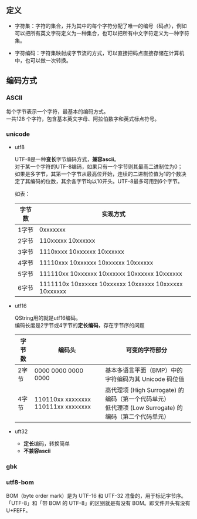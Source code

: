 ## 定义

+ 字符集：字符的集合，并为其中的每个字符分配了唯一的编号（码点），例如可以把所有英文字符定义为一种集合，也可以把所有中文字符定义为一种字符集。

+ 字符编码：字符集映射成字节流的方式，可以直接把码点直接存储在计算机中，也可以做一次转换。

## 编码方式

### ASCII
  
  每个字节表示一个字符，最基本的编码方式。  
  一共128 个字符，包含基本英文字母、阿拉伯数字和英式标点符号。

### unicode

+ utf8
  
  UTF-8是一种**变长**字节编码方式，**兼容ascii**。  
  对于某一个字符的UTF-8编码，如果只有一个字节则其最高二进制位为0；  
  如果是多字节，其第一个字节从最高位开始，连续的二进制位值为1的个数决定了其编码的位数，其余各字节均以10开头。UTF-8最多可用到6个字节。 

  如表：
 
    | 字节数 | 实现方式                                              |
    |--------|-------------------------------------------------------|
    | 1字节  | 0xxxxxxx                                              |
    | 2字节  | 110xxxxx 10xxxxxx                                     |
    | 3字节  | 1110xxxx 10xxxxxx 10xxxxxx                            |
    | 4字节  | 11110xxx 10xxxxxx 10xxxxxx 10xxxxxx                   |
    | 5字节  | 111110xx 10xxxxxx 10xxxxxx 10xxxxxx 10xxxxxx          |
    | 6字节  | 1111110x 10xxxxxx 10xxxxxx 10xxxxxx 10xxxxxx 10xxxxxx |

+ utf16
  
  QString用的就是utf16编码。  
  编码长度是2字节或4字节的**定长编码**，存在字节序的问题

    | 字节数 | 编码头                 | 可变的字符部分                                    |
    |--------|------------------------|--------------------------------------------------|
    | 2字节  | 0000 0000 0000 0000   | 基本多语言平面（BMP）中的字符编码为其 Unicode 码位值  |
    | 4字节  | 110110xx xxxxxxxx   110111xx xxxxxxxx    | 高代理项 (High Surrogate) 的编码（第一个代码单元）</br>低代理项 (Low Surrogate) 的编码（第二个代码单元） |

+ uft32 
    - **定长**编码，转换简单
    - **不兼容ascii**

### gbk

### utf8-bom

  BOM（byte order mark）是为 UTF-16 和 UTF-32 准备的，用于标记字节序。
 「UTF-8」和「带 BOM 的 UTF-8」的区别就是有没有 BOM。即文件开头有没有 U+FEFF。